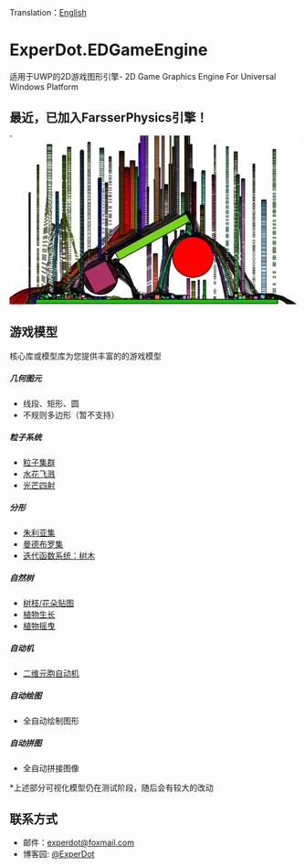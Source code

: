 Translation：[English](./README-EN.md)

# ExperDot.EDGameEngine
适用于UWP的2D游戏图形引擎- 2D Game Graphics Engine For Universal Windows Platform

## 最近，已加入FarsserPhysics引擎！
![Physics](Documentation/Image/Physics/Sample_Physic.png)

## 游戏模型
核心库或模型库为您提供丰富的的游戏模型

##### 几何图元
- 线段、矩形、圆
- 不规则多边形（暂不支持）

##### 粒子系统
- [粒子集群](Documentation/Image/PartialSystem/Sample_PartialSystem_01.png)
- [水花飞溅](Documentation/Image/PartialSystem/Sample_PartialSystem_02.png)
- [光芒四射](Documentation/Image/PartialSystem/Sample_PartialSystem_03.png)

##### 分形
- [朱利亚集](Documentation/Image/Fractal/Sample_Fractal_03.png)
- [曼德布罗集](Documentation/Image/Fractal/Sample_Fractal_01.png)
- [迭代函数系统：树木](Documentation/Image/Fractal/Sample_Fractal_02.png)

##### 自然树
- [树枝/花朵贴图](Documentation/Image/NatureTree/Sample_NatureTree.png)
- [植物生长](Documentation/Image/NatureTree/Dynamic/Dynamic_NatureTree_02.gif)
- [植物摇曳](Documentation/Image/NatureTree/Dynamic/Dynamic_NatureTree_01.gif)

##### 自动机
- [二维元胞自动机](Documentation/Image/Automata/Sample_CelluarAutomata.png)

##### 自动绘图
- 全自动绘制图形

##### 自动拼图
- 全自动拼接图像

*上述部分可视化模型仍在测试阶段，随后会有较大的改动

## 联系方式
* 邮件：experdot@foxmail.com
* 博客园: [@ExperDot](http://www.cnblogs.com/experdot/)
